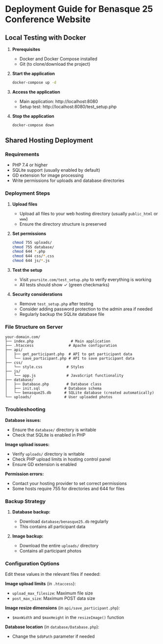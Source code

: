 # Deployment Guide for Benasque 25 Conference Website

## Local Testing with Docker

1. **Prerequisites**
   - Docker and Docker Compose installed
   - Git (to clone/download the project)

2. **Start the application**
   ```bash
   docker-compose up -d
   ```

3. **Access the application**
   - Main application: http://localhost:8080
   - Setup test: http://localhost:8080/test_setup.php

4. **Stop the application**
   ```bash
   docker-compose down
   ```

## Shared Hosting Deployment

### Requirements
- PHP 7.4 or higher
- SQLite support (usually enabled by default)
- GD extension for image processing
- Write permissions for uploads and database directories

### Deployment Steps

1. **Upload files**
   - Upload all files to your web hosting directory (usually `public_html` or `www`)
   - Ensure the directory structure is preserved

2. **Set permissions**
   ```bash
   chmod 755 uploads/
   chmod 755 database/
   chmod 644 *.php
   chmod 644 css/*.css
   chmod 644 js/*.js
   ```

3. **Test the setup**
   - Visit `yoursite.com/test_setup.php` to verify everything is working
   - All tests should show ✓ (green checkmarks)

4. **Security considerations**
   - Remove `test_setup.php` after testing
   - Consider adding password protection to the admin area if needed
   - Regularly backup the SQLite database file

### File Structure on Server
```
your-domain.com/
├── index.php                 # Main application
├── .htaccess                # Apache configuration
├── api/
│   ├── get_participant.php  # API to get participant data
│   └── save_participant.php # API to save participant data
├── css/
│   └── style.css           # Styles
├── js/
│   └── app.js              # JavaScript functionality
├── database/
│   ├── Database.php        # Database class
│   ├── init.sql           # Database schema
│   └── benasque25.db      # SQLite database (created automatically)
└── uploads/               # User uploaded photos
```

### Troubleshooting

**Database issues:**
- Ensure the `database/` directory is writable
- Check that SQLite is enabled in PHP

**Image upload issues:**
- Verify `uploads/` directory is writable
- Check PHP upload limits in hosting control panel
- Ensure GD extension is enabled

**Permission errors:**
- Contact your hosting provider to set correct permissions
- Some hosts require 755 for directories and 644 for files

### Backup Strategy

1. **Database backup:**
   - Download `database/benasque25.db` regularly
   - This contains all participant data

2. **Image backup:**
   - Download the entire `uploads/` directory
   - Contains all participant photos

### Configuration Options

Edit these values in the relevant files if needed:

**Image upload limits** (in `.htaccess`):
- `upload_max_filesize`: Maximum file size
- `post_max_size`: Maximum POST data size

**Image resize dimensions** (in `api/save_participant.php`):
- `$maxWidth` and `$maxHeight` in the `resizeImage()` function

**Database location** (in `database/Database.php`):
- Change the `$dbPath` parameter if needed
